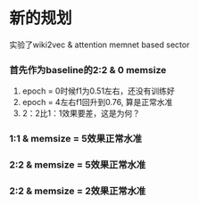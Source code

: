 # 新的规划

实验了wiki2vec & attention memnet based sector

### 首先作为baseline的2:2 & 0 memsize
1. epoch = 0时候f1为0.51左右，还没有训练好
2. epoch = 4左右f1回升到0.76, 算是正常水准
3. 2：2比1：1效果要差，这是为何？

### 1:1 & memsize = 5效果正常水准
### 2:2 & memsize = 5效果正常水准
### 2:2 & memsize = 2效果正常水准



